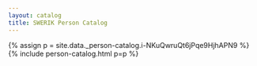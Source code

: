 ```yaml
---
layout: catalog
title: SWERIK Person Catalog
---
```

{% assign p = site.data._person-catalog.i-NKuQwruQt6jPqe9HjhAPN9 %}
{% include person-catalog.html p=p %}

